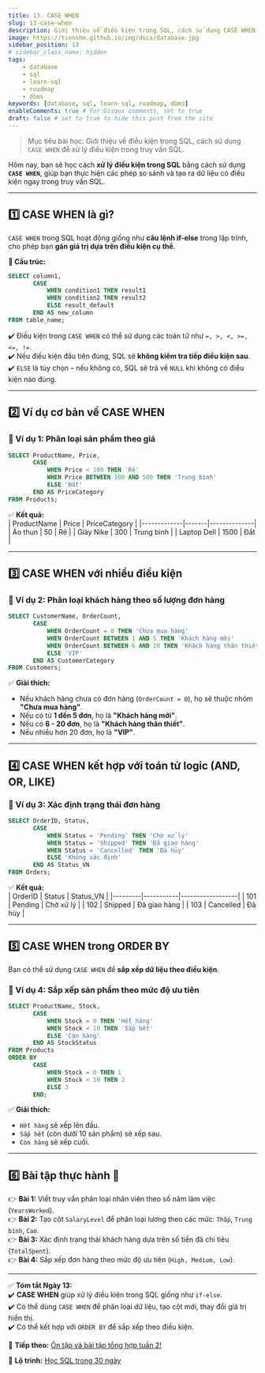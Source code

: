 ```yaml
---
title: 13. CASE WHEN
slug: 13-case-when
description: Giới thiệu về điều kiện trong SQL, cách sử dụng CASE WHEN để xử lý điều kiện trong truy vấn SQL, cách sử dụng và ví dụ minh họa.
image: https://tiennhm.github.io/img/docs/database.jpg
sidebar_position: 13
# sidebar_class_name: hidden
tags:
    - database
    - sql
    - learn-sql
    - roadmap
    - dbms
keywords: [database, sql, learn-sql, roadmap, dbms]
enableComments: true # for Gisqus comments, set to true
draft: false # set to true to hide this post from the site
---
```


> Mục tiêu bài học: Giới thiệu về điều kiện trong SQL, cách sử dụng `CASE WHEN` để xử lý điều kiện trong truy vấn SQL.

Hôm nay, bạn sẽ học cách **xử lý điều kiện trong SQL** bằng cách sử dụng **`CASE WHEN`**, giúp bạn thực hiện các phép so sánh và tạo ra dữ liệu có điều kiện ngay trong truy vấn SQL.

---

## **1️⃣ CASE WHEN là gì?**  
`CASE WHEN` trong SQL hoạt động giống như **câu lệnh if-else** trong lập trình, cho phép bạn **gán giá trị dựa trên điều kiện cụ thể**.  

**📌 Cấu trúc:**  
```sql
SELECT column1,
       CASE 
           WHEN condition1 THEN result1
           WHEN condition2 THEN result2
           ELSE result_default
       END AS new_column
FROM table_name;
```
✔️ Điều kiện trong `CASE WHEN` có thể sử dụng các toán tử như `=, >, <, >=, <=, !=`.  
✔️ Nếu điều kiện đầu tiên đúng, SQL sẽ **không kiểm tra tiếp điều kiện sau**.  
✔️ `ELSE` là tùy chọn – nếu không có, SQL sẽ trả về `NULL` khi không có điều kiện nào đúng.  

---

## **2️⃣ Ví dụ cơ bản về CASE WHEN**  

### **📌 Ví dụ 1: Phân loại sản phẩm theo giá**  
```sql
SELECT ProductName, Price,
       CASE 
           WHEN Price < 100 THEN 'Rẻ'
           WHEN Price BETWEEN 100 AND 500 THEN 'Trung bình'
           ELSE 'Đắt'
       END AS PriceCategory
FROM Products;
```

✅ **Kết quả:**  
| ProductName | Price | PriceCategory |
|-------------|-------|--------------|
| Áo thun    | 50    | Rẻ          |
| Giày Nike  | 300   | Trung bình  |
| Laptop Dell | 1500  | Đắt         |

---

## **3️⃣ CASE WHEN với nhiều điều kiện**  

### **📌 Ví dụ 2: Phân loại khách hàng theo số lượng đơn hàng**  
```sql
SELECT CustomerName, OrderCount,
       CASE 
           WHEN OrderCount = 0 THEN 'Chưa mua hàng'
           WHEN OrderCount BETWEEN 1 AND 5 THEN 'Khách hàng mới'
           WHEN OrderCount BETWEEN 6 AND 20 THEN 'Khách hàng thân thiết'
           ELSE 'VIP'
       END AS CustomerCategory
FROM Customers;
```

✅ **Giải thích:**  
- Nếu khách hàng chưa có đơn hàng (`OrderCount = 0`), họ sẽ thuộc nhóm **"Chưa mua hàng"**.  
- Nếu có từ **1 đến 5 đơn**, họ là **"Khách hàng mới"**.  
- Nếu có **6 - 20 đơn**, họ là **"Khách hàng thân thiết"**.  
- Nếu nhiều hơn 20 đơn, họ là **"VIP"**.  

---

## **4️⃣ CASE WHEN kết hợp với toán tử logic (AND, OR, LIKE)**  

### **📌 Ví dụ 3: Xác định trạng thái đơn hàng**  
```sql
SELECT OrderID, Status,
       CASE 
           WHEN Status = 'Pending' THEN 'Chờ xử lý'
           WHEN Status = 'Shipped' THEN 'Đã giao hàng'
           WHEN Status = 'Cancelled' THEN 'Đã hủy'
           ELSE 'Không xác định'
       END AS Status_VN
FROM Orders;
```

✅ **Kết quả:**  
| OrderID | Status    | Status_VN        |
|---------|-----------|------------------|
| 101     | Pending   | Chờ xử lý        |
| 102     | Shipped   | Đã giao hàng     |
| 103     | Cancelled | Đã hủy           |

---

## **5️⃣ CASE WHEN trong ORDER BY**  

Bạn có thể sử dụng `CASE WHEN` để **sắp xếp dữ liệu theo điều kiện**.

### **📌 Ví dụ 4: Sắp xếp sản phẩm theo mức độ ưu tiên**  
```sql
SELECT ProductName, Stock,
       CASE 
           WHEN Stock = 0 THEN 'Hết hàng'
           WHEN Stock < 10 THEN 'Sắp hết'
           ELSE 'Còn hàng'
       END AS StockStatus
FROM Products
ORDER BY 
       CASE 
           WHEN Stock = 0 THEN 1
           WHEN Stock < 10 THEN 2
           ELSE 3
       END;
```

✅ **Giải thích:**  
- `Hết hàng` sẽ xếp lên đầu.  
- `Sắp hết` (còn dưới 10 sản phẩm) sẽ xếp sau.  
- `Còn hàng` sẽ xếp cuối.  

---

## **6️⃣ Bài tập thực hành 🚀**  
👉 **Bài 1:** Viết truy vấn phân loại nhân viên theo số năm làm việc (`YearsWorked`).  
👉 **Bài 2:** Tạo cột `SalaryLevel` để phân loại lương theo các mức: `Thấp`, `Trung bình`, `Cao`.  
👉 **Bài 3:** Xác định trạng thái khách hàng dựa trên số tiền đã chi tiêu (`TotalSpent`).  
👉 **Bài 4:** Sắp xếp đơn hàng theo mức độ ưu tiên (`High, Medium, Low`).  

---

✅ **Tóm tắt Ngày 13:**  
✔️ **CASE WHEN** giúp xử lý điều kiện trong SQL giống như `if-else`.  
✔️ Có thể dùng `CASE WHEN` để phân loại dữ liệu, tạo cột mới, thay đổi giá trị hiển thị.  
✔️ Có thể kết hợp với `ORDER BY` để sắp xếp theo điều kiện.  

🚀 **Tiếp theo:** [Ôn tập và bài tập tổng hợp tuần 2!](14.%20Review%202.md)

📌 **Lộ trình:** [Học SQL trong 30 ngày](00.%2030-Day%20SQL%20Learning%20Roadmap.md)